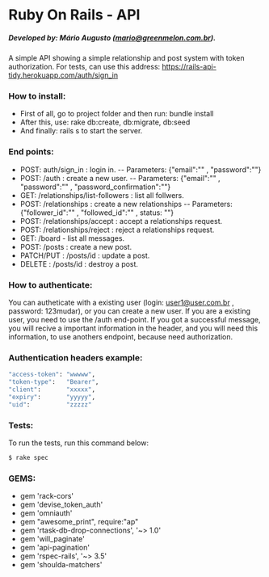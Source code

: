 # Ruby On Rails - API
##### Developed by: Mário Augusto (mario@greenmelon.com.br).

A simple API showing a simple relationship and post system with token authorization. 
For tests, can use this address: https://rails-api-tidy.herokuapp.com/auth/sign_in

### How to install:
  - First of all, go to project folder and then run: bundle install
  - After this, use: rake db:create, db:migrate, db:seed
  - And finally: rails s to start the server.

### End points:

  - POST: auth/sign_in : login in. 
  -- Parameters: {"email":"" , "password":""}
  - POST: /auth : create a new user.
   -- Parameters: {"email":"" , "password":"" , "password_confirmation":""}
  - GET: /relationships/list-followers : list all follwers.
  - POST: /relationships : create a new relationships
   -- Parameters: {"follower_id":"" , "followed_id":"" , status: ""}
  - POST: /relationships/accept : accept a relationships request.
  - POST: /relationships/reject : reject a relationships request.
  - GET: /board - list all messages. 
  - POST: /posts : create a new post.
  - PATCH/PUT : /posts/id : update a post.
  - DELETE : /posts/id : destroy a post.

### How to authenticate:
You can autheticate with a existing user (login: user1@user.com.br , password: 123mudar), or you can create a new user. If you are a existing user, you need to use the /auth end-point. If you got a successful message, you will recive a important information in the header, and you will need this information, to use anothers endpoint, because need authorization.

### Authentication headers example:
```sh
"access-token": "wwwww",
"token-type":   "Bearer",
"client":       "xxxxx",
"expiry":       "yyyyy",
"uid":          "zzzzz"
```

### Tests:
To run the tests, run this command below:
```sh
$ rake spec
```


### GEMS:
- gem 'rack-cors'
- gem 'devise_token_auth'
- gem 'omniauth'
- gem "awesome_print", require:"ap"
- gem 'rtask-db-drop-connections', '~> 1.0'
- gem 'will_paginate'
- gem 'api-pagination'
- gem 'rspec-rails', '~> 3.5'
- gem 'shoulda-matchers'